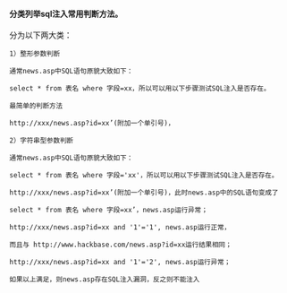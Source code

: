 #### 分类列举sql注入常用判断方法。

分为以下两大类： 

 	1）整形参数判断 

 	通常news.asp中SQL语句原貌大致如下： 

 	select * from 表名 where 字段=xx，所以可以用以下步骤测试SQL注入是否存在。 

 	最简单的判断方法 

 	http://xxx/news.asp?id=xx’(附加一个单引号)， 

 	2）字符串型参数判断 

 	通常news.asp中SQL语句原貌大致如下： 

 	select * from 表名 where 字段='xx'，所以可以用以下步骤测试SQL注入是否存在。 

 	http://xxx/news.asp?id=xx’(附加一个单引号)，此时news.asp中的SQL语句变成了 

 	select * from 表名 where 字段=xx’，news.asp运行异常； 

 	http://xxx/news.asp?id=xx and '1'='1', news.asp运行正常， 

 	而且与 http://www.hackbase.com/news.asp?id=xx运行结果相同； 

 	http://xxx/news.asp?id=xx and '1'='2', news.asp运行异常； 

 	如果以上满足，则news.asp存在SQL注入漏洞，反之则不能注入 